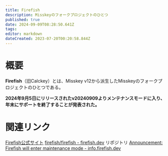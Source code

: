 ```yaml
---
title: Firefish
description: Misskeyのフォークプロジェクトのひとつ
published: true
date: 2024-09-09T08:28:50.641Z
tags: 
editor: markdown
dateCreated: 2023-07-20T00:20:58.844Z
---
```


# 概要
**Firefish**（旧Calckey）とは、Misskey v12から派生したMisskeyのフォークプロジェクトのひとつである。

**2024年9月5日にリリースされたv20240909よりメンテナンスモードに入り、年末にサポートを終了することが発表された。**

# 関連リンク
[Firefish公式サイト](https://joinfirefish.org)
[firefish/firefish - firefish.dev](https://firefish.dev/firefish/firefish) リポジトリ
[Announcement: Firefish will enter maintenance mode - info.firefish.dev](https://info.firefish.dev/notes/9xsukr38m3komd63)